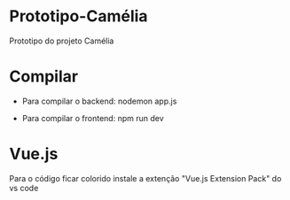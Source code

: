 # Prototipo-Camélia
Prototipo do projeto Camélia 


# Compilar

- Para compilar o backend: nodemon app.js

- Para compilar o frontend: npm run dev

# Vue.js

Para o código ficar colorido instale a extenção "Vue.js Extension Pack" do vs code